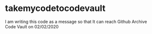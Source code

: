 # takemycodetocodevault
I am writing this code as a message so  that It can reach Github Archive Code Vault  on 02/02/2020
